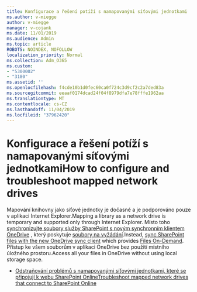 ```yaml
---
title: Konfigurace a řešení potíží s namapovanými síťovými jednotkami
ms.author: v-miegge
author: v-miegge
manager: v-cojank
ms.date: 11/01/2019
ms.audience: Admin
ms.topic: article
ROBOTS: NOINDEX, NOFOLLOW
localization_priority: Normal
ms.collection: Adm_O365
ms.custom:
- "5300002"
- "3180"
ms.assetid: ''
ms.openlocfilehash: f4cde10b1d0fec60ca0f724c3d9cf2c2a7ded83a
ms.sourcegitcommit: eeaaf0174dcad24f04f8979dfa7e78fffe1962aa
ms.translationtype: MT
ms.contentlocale: cs-CZ
ms.lasthandoff: 11/04/2019
ms.locfileid: "37962420"
---
```

# <a name="how-to-configure-and-troubleshoot-mapped-network-drives"></a><span data-ttu-id="1a30d-102">Konfigurace a řešení potíží s namapovanými síťovými jednotkami</span><span class="sxs-lookup"><span data-stu-id="1a30d-102">How to configure and troubleshoot mapped network drives</span></span>

<span data-ttu-id="1a30d-103">Mapování knihovny jako síťové jednotky je dočasné a je podporováno pouze v aplikaci Internet Explorer.</span><span class="sxs-lookup"><span data-stu-id="1a30d-103">Mapping a library as a network drive is temporary and supported only through Internet Explorer.</span></span> <span data-ttu-id="1a30d-104">Místo toho [synchronizujte soubory služby SharePoint s novým synchronním klientem OneDrive](https://support.office.com/article/6de9ede8-5b6e-4503-80b2-6190f3354a88) , který poskytuje [soubory na vyžádání](https://support.office.com/article/0e6860d3-d9f3-4971-b321-7092438fb38e).</span><span class="sxs-lookup"><span data-stu-id="1a30d-104">Instead, [sync SharePoint files with the new OneDrive sync client](https://support.office.com/article/6de9ede8-5b6e-4503-80b2-6190f3354a88) which provides [Files On-Demand](https://support.office.com/article/0e6860d3-d9f3-4971-b321-7092438fb38e).</span></span> <span data-ttu-id="1a30d-105">Přístup ke všem souborům v aplikaci OneDrive bez použití místního úložného prostoru.</span><span class="sxs-lookup"><span data-stu-id="1a30d-105">Access all your files in OneDrive without using local storage space.</span></span>

* [<span data-ttu-id="1a30d-106">Odstraňování problémů s namapovanými síťovými jednotkami, které se připojují k webu SharePoint Online</span><span class="sxs-lookup"><span data-stu-id="1a30d-106">Troubleshoot mapped network drives that connect to SharePoint Online</span></span>](https://docs.microsoft.com/sharepoint/support/administration/troubleshoot-mapped-network-drives)